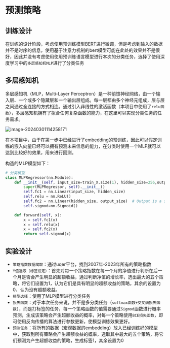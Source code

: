 # 预测策略

## 训练设计

在训练的设计阶段，考虑使用预训练模型BERT进行微调，但是考虑到输入的数据并不是时序的信息，使用基于注意力机制的bert模型可能在此处的效果并不是很好，因此并没有考虑使用使用预训练语言模型进行本次的分类任务，选择了使用深度学习中的`多层感知机MLP`进行了分类任务

## 多层感知机

多层感知机（MLP，Multi-Layer Perceptron）是一种前馈神经网络，由一个输入层、一个或多个隐藏层和一个输出层组成。每一层都由多个神经元组成，层与层之间通过全连接的方式相连。通过引入非线性的激活函数（本项目中使用了`relu函数`），多层感知机拥有了拟合任何复杂函数的能力，在这里可以实现分类任务的任务需求。

![image-20240301114258171](https://typora-ljy.oss-cn-shanghai.aliyuncs.com/image-20240301114258171.png)

在本项目中，由于在第一步中已经进行了embedding的预训练，因此可以假定训练的嵌入向量已经可以拥有预测未来信息的能力，在分类时使用一个MLP就可以达到比较好的效果，用来进行回测。

构造的MLP模型如下：

```python
# 分类模型
class MLPRegressor(nn.Module):
    def __init__(self, input_size=train_X.size(1), hidden_size=256,output_size=train_Y.size(1)):
        super(MLPRegressor, self).__init__()
        self.fc1 = nn.Linear(input_size, hidden_size)
        self.relu = nn.ReLU()
        self.fc2 = nn.Linear(hidden_size, output_size)  # Output is a single regression value
        self.sigmod=nn.Sigmoid()

    def forward(self, x):
        x = self.fc1(x)
        x = self.relu(x)
        x = self.fc2(x)
        return self.sigmod(x)
```

## 实验设计

* `策略指数数据爬取`：通过uqer平台，找到2007年-2023年所有的策略指数
* `Y值选取（标签设定）`：首先对每一个策略指数在每一个月的净值进行判断在后一个月是否会产生明显的超额收益，通过判断净值的增长率，选出最大的五个策略，将它们设置为1，认为它们是具有明显的超额收益的策略，其余的设置为0，认为没有超额收益。
* `模型选择`：使用了MLP模型进行分类任务
* `损失函数`：对于本次任务来说，并不是多分类任务（`softmax函数+交叉熵损失函数`），而是打标签的任务，每一个策略函数的值需要通过`Sigmod`函数进行概率预测，生成该策略会产生超额收益的概率，对每一个策略使用`BCE损失函数`，即可使用反向传播的算法进行参数更新，使模型训练效果更好。
* `预测任务`：将所有的数据（宏观数据的embedding）放入已经训练好的模型中，获取到所有策略会产生超额收益的概率，选取其中最大的五个策略，将它们预测为产生超额收益的策略，生成标签1，其余设置为0
